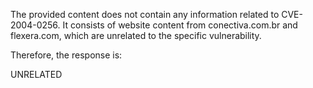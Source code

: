 The provided content does not contain any information related to CVE-2004-0256. It consists of website content from conectiva.com.br and flexera.com, which are unrelated to the specific vulnerability.

Therefore, the response is:

UNRELATED